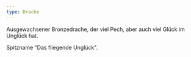 ```yaml
---
type: Drache
---
```


Ausgewachsener Bronzedrache, der viel Pech, aber auch viel Glück im Unglück hat.

Spitzname "Das fliegende Unglück".
